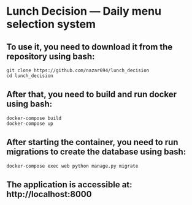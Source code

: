 # Lunch Decision — Daily menu selection system

## To use it, you need to download it from the repository using bash:
```angular2html
git clone https://github.com/nazar694/lunch_decision
cd lunch_decision
```

## After that, you need to build and run docker using bash:
```angular2html
docker-compose build
docker-compose up
```

## After starting the container, you need to run migrations to create the database using bash:
```angular2html
docker-compose exec web python manage.py migrate
```

## The application is accessible at: http://localhost:8000
